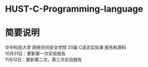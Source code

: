 # HUST-C-Programming-language
简要说明
=====
华中科技大学 网络空间安全学院 20届 C语言实验课 报告和源码<br>
10月31日：更新第一次实验报告<br>
11月12日：更新第二次，第三次实验报告<br>
